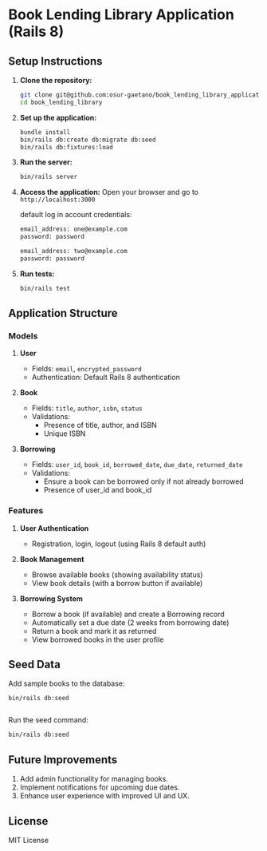 # Book Lending Library Application (Rails 8)

## Setup Instructions

1. **Clone the repository:**
   ```bash
   git clone git@github.com:osur-gaetano/book_lending_library_application.git
   cd book_lending_library
   ```

2. **Set up the application:**
   ```bash
   bundle install
   bin/rails db:create db:migrate db:seed
   bin/rails db:fixtures:load
   ```

3. **Run the server:**
   ```bash
   bin/rails server
   ```

4. **Access the application:**
   Open your browser and go to `http://localhost:3000`

   default log in account credentials:
   ```bash
   email_address: one@example.com
   password: password

   email_address: two@example.com
   password: password
   ```
5. **Run tests:**
   ```bash
   bin/rails test
   ```

## Application Structure

### Models

1. **User**
   - Fields: `email`, `encrypted_password`
   - Authentication: Default Rails 8 authentication

2. **Book**
   - Fields: `title`, `author`, `isbn`, `status`
   - Validations:
     - Presence of title, author, and ISBN
     - Unique ISBN

3. **Borrowing**
   - Fields: `user_id`, `book_id`, `borrowed_date`, `due_date`, `returned_date`
   - Validations:
     - Ensure a book can be borrowed only if not already borrowed
     - Presence of user_id and book_id

### Features

1. **User Authentication**
   - Registration, login, logout (using Rails 8 default auth)

2. **Book Management**
   - Browse available books (showing availability status)
   - View book details (with a borrow button if available)

3. **Borrowing System**
   - Borrow a book (if available) and create a Borrowing record
   - Automatically set a due date (2 weeks from borrowing date)
   - Return a book and mark it as returned
   - View borrowed books in the user profile



## Seed Data

Add sample books to the database:

```
bin/rails db:seed


```

Run the seed command:

```bash
bin/rails db:seed
```

## Future Improvements

1. Add admin functionality for managing books.
2. Implement notifications for upcoming due dates.
3. Enhance user experience with improved UI and UX.

## License

MIT License
